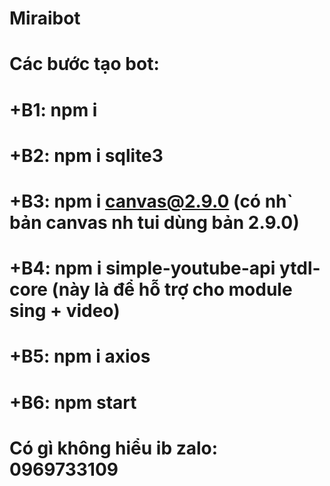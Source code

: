 # Miraibot
# Các bước tạo bot:
# +B1: npm i
# +B2: npm i sqlite3
# +B3: npm i canvas@2.9.0 (có nh` bản canvas nh tui dùng bản 2.9.0)
# +B4: npm i simple-youtube-api ytdl-core (này là để hỗ trợ cho module sing + video)
# +B5: npm i axios
# +B6: npm start

# Có gì không hiểu ib zalo: 0969733109
